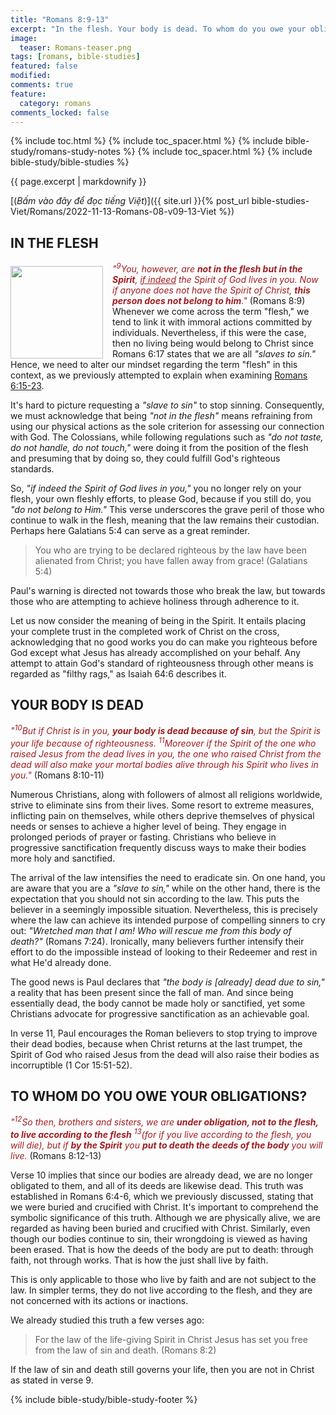 ```yaml
---
title: "Romans 8:9-13"
excerpt: "In the flesh. Your body is dead. To whom do you owe your obligations?"
image:
  teaser: Romans-teaser.png
tags: [romans, bible-studies]
featured: false
modified:
comments: true
feature:
  category: romans
comments_locked: false
---
```


{% include toc.html %}
{% include toc_spacer.html %}
{% include bible-study/romans-study-notes %}
{% include toc_spacer.html %}
{% include bible-study/bible-studies %}

{{ page.excerpt | markdownify }}

[(<em>Bấm vào đây để đọc tiếng Việt</em>)]({{ site.url }}{% post_url bible-studies-Viet/Romans/2022-11-13-Romans-08-v09-13-Viet %})

## IN THE FLESH
<div>
<p>
<img alt src="http://vacsf.org/assets/images/Romans-teaser.png" style="border: 0px none; margin: 7px 15px 0px 0px; max-width: 100%; height: 148px; padding: 0px; float: left;">
    <span style="color: rgb(159, 29, 33);"><i>"<sup>9</sup>You, however, are <strong>not in the flesh but in the Spirit</strong>, <u>if indeed</u> the Spirit of God lives in you. Now if anyone does not have the Spirit of Christ, <strong>this person does not belong to him</strong>."</i></span> (Romans 8:9)<br />Whenever we come across the term "flesh," we tend to link it with immoral actions committed by individuals. Nevertheless, if this were the case, then no living being would belong to Christ since Romans 6:17 states that we are all <i>"slaves to sin."</i> Hence, we need to alter our mindset regarding the term "flesh" in this context, as we previously attempted to explain when examining <a href="https://vacsf.org/romans/Romans-06-v15-23/" target="__blank">Romans 6:15-23</a>.</p>
</div>

It's hard to picture requesting a *"slave to sin"* to stop sinning. Consequently, we must acknowledge that being *"not in the flesh"* means refraining from using our physical actions as the sole criterion for assessing our connection with God. The Colossians, while following regulations such as *"do not taste, do not handle, do not touch,"* were doing it from the position of the flesh and presuming that by doing so, they could fulfill God's righteous standards.

So, *"if indeed the Spirit of God lives in you,"* you no longer rely on your flesh, your own fleshly efforts, to please God, because if you still do, you *"do not belong to Him."* This verse underscores the grave peril of those who continue to walk in the flesh, meaning that the law remains their custodian. Perhaps here Galatians 5:4 can serve as a great reminder.

> You who are trying to be declared righteous by the law have been alienated from Christ; you have fallen away from grace! (Galatians 5:4)

Paul's warning is directed not towards those who break the law, but towards those who are attempting to achieve holiness through adherence to it.

Let us now consider the meaning of being in the Spirit. It entails placing your complete trust in the completed work of Christ on the cross, acknowledging that no good works you do can make you righteous before God except what Jesus has already accomplished on your behalf. Any attempt to attain God's standard of righteousness through other means is regarded as "filthy rags," as Isaiah 64:6 describes it.

## YOUR BODY IS DEAD

<span style="color: rgb(159, 29, 33);">
<i>"<sup>10</sup>But if Christ is in you, <strong>your body is dead because of sin</strong>, but the Spirit is your life because of righteousness. <sup>11</sup>Moreover if the Spirit of the one who raised Jesus from the dead lives in you, the one who raised Christ from the dead will also make your mortal bodies alive through his Spirit who lives in you."</i></span> (Romans 8:10-11)

Numerous Christians, along with followers of almost all religions worldwide, strive to eliminate sins from their lives. Some resort to extreme measures, inflicting pain on themselves, while others deprive themselves of physical needs or senses to achieve a higher level of being. They engage in prolonged periods of prayer or fasting. Christians who believe in progressive sanctification frequently discuss ways to make their bodies more holy and sanctified.

The arrival of the law intensifies the need to eradicate sin. On one hand, you are aware that you are a *"slave to sin,"* while on the other hand, there is the expectation that you should not sin according to the law. This puts the believer in a seemingly impossible situation. Nevertheless, this is precisely where the law can achieve its intended purpose of compelling sinners to cry out: *"Wretched man that I am! Who will rescue me from this body of death?"* (Romans 7:24). Ironically, many believers further intensify their effort to do the impossible instead of looking to their Redeemer and rest in what He'd already done.

The good news is Paul declares that *"the body is [already] dead due to sin,"* a reality that has been present since the fall of man. And since being essentially dead, the body cannot be made holy or sanctified, yet some Christians advocate for progressive sanctification as an achievable goal.

In verse 11, Paul encourages the Roman believers to stop trying to improve their dead bodies, because when Christ returns at the last trumpet, the Spirit of God who raised Jesus from the dead will also raise their bodies as incorruptible (1 Cor 15:51-52).

## TO WHOM DO YOU OWE YOUR OBLIGATIONS?

<span style="color: rgb(159, 29, 33);">
<i>"<sup>12</sup>So then, brothers and sisters, we are <strong>under obligation, not to the flesh, to live according to the flesh</strong> <sup>13</sup>(for if you live according to the flesh, you will die), but if <strong>by the Spirit</strong> you <strong>put to death the deeds of the body</strong> you will live.</i></span> (Romans 8:12-13)

Verse 10 implies that since our bodies are already dead, we are no longer obligated to them, and all of its deeds are likewise dead. This truth was established in Romans 6:4-6, which we previously discussed, stating that we were buried and crucified with Christ. It's important to comprehend the symbolic significance of this truth. Although we are physically alive, we are regarded as having been buried and crucified with Christ. Similarly, even though our bodies continue to sin, their wrongdoing is viewed as having been erased. That is how the deeds of the body are put to death: through faith, not through works. That is how the just shall live by faith.

This is only applicable to those who live by faith and are not subject to the law. In simpler terms, they do not live according to the flesh, and they are not concerned with its actions or inactions.

We already studied this truth a few verses ago:

> For the law of the life-giving Spirit in Christ Jesus has set you free from the law of sin and death. (Romans 8:2)

If the law of sin and death still governs your life, then you are not in Christ as stated in verse 9.


{% include bible-study/bible-study-footer %}

